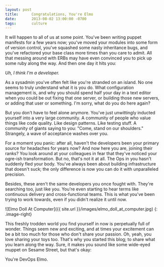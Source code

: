 ```yaml
---
layout: post
title:      Congratulations, You're Elmo
date:       2013-08-02 13:00:00 -0700
tags:       culture
---
```


It will happen to all of us at some point. You've been writing puppet manifests for a few years now; you've moved your modules into some form of version control, you've squashed some nasty inheritance bugs, and you've refactored your base class more times than you care to admit. All that messing around with ERBs may have even convinced you to pick up some ruby along the way. And then one day it hits you:

*Uh, I think I'm a developer.*

As a sysadmin you've often felt like you're stranded on an island. No one seems to truly understand what it is you do. What configuration management is, and why you should spend half your day in a text editor when you could be out fixing that one server, or building those new servers, or adding that user or something. I'm sorry, what do you do here again?

But you don't have to feel alone anymore. You've just unwittingly inducted yourself into a very large community. A community of people who value things like code quality. Like design patterns. Like testing stuff. A community of giants saying to you: "Come, stand on our shoulders." Strangely, a wave of acceptance washes over you.

For a moment you panic: after all, haven't the developers been your primary source for headaches for years now? And now here you are, joining their ranks? You look around at your colleagues in fear that they've noticed your ogre-ish transformation. But no, that's not it at all. The Ops in you hasn't suddenly fled your body. You've always been about building infrastructure that doesn't suck; the only difference is now you can do it with unparalleled precision.

Besides, these aren't the same developers you once fought with. They're searching too, just like you. You're even starting to hear terms like continuous delivery and cross-functional teams. This is what you've been trying to work towards, even if you didn't realize it until now.

![Elmo Doll At Computer]({{ site.url }}/images/elmo_doll_at_computer.jpg)
{: .image-right}

This freshly trodden world you find yourself in now is perpetually full of wonder. Things seem new and exciting, and at times your excitement can be a bit too much for those who don't share your passion. Oh, yeah, you love sharing your toys too. That's why you started this blog; to share what you learn along the way. Sure, it makes you sound like some wide-eyed muppet on Sesame Street, but that's okay:

You're DevOps Elmo.
